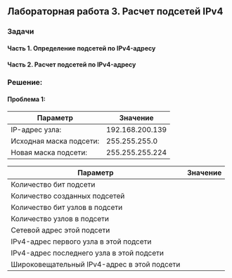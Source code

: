 ## Лабораторная работа 3. Расчет подсетей IPv4

### Задачи
#### Часть 1. Определение подсетей по IPv4-адресу
#### Часть 2. Расчет подсетей по IPv4-адресу

### Решение:
#### Проблема 1:

 Параметр | Значение
------------ | ------------- 
IP-адрес узла: | 192.168.200.139
Исходная маска подсети: | 255.255.255.0
Новая маска подсети: | 255.255.255.224

Параметр | Значение
------------ | ------------- 
Количество бит подсети |
Количество созданных подсетей |
Количество бит узлов в подсети |
Количество узлов в подсети |
Сетевой адрес этой подсети |
IPv4-адрес первого узла в этой подсети | 
IPv4-адрес последнего узла в этой подсети | 
Широковещательный IPv4-адрес в этой подсети | 

